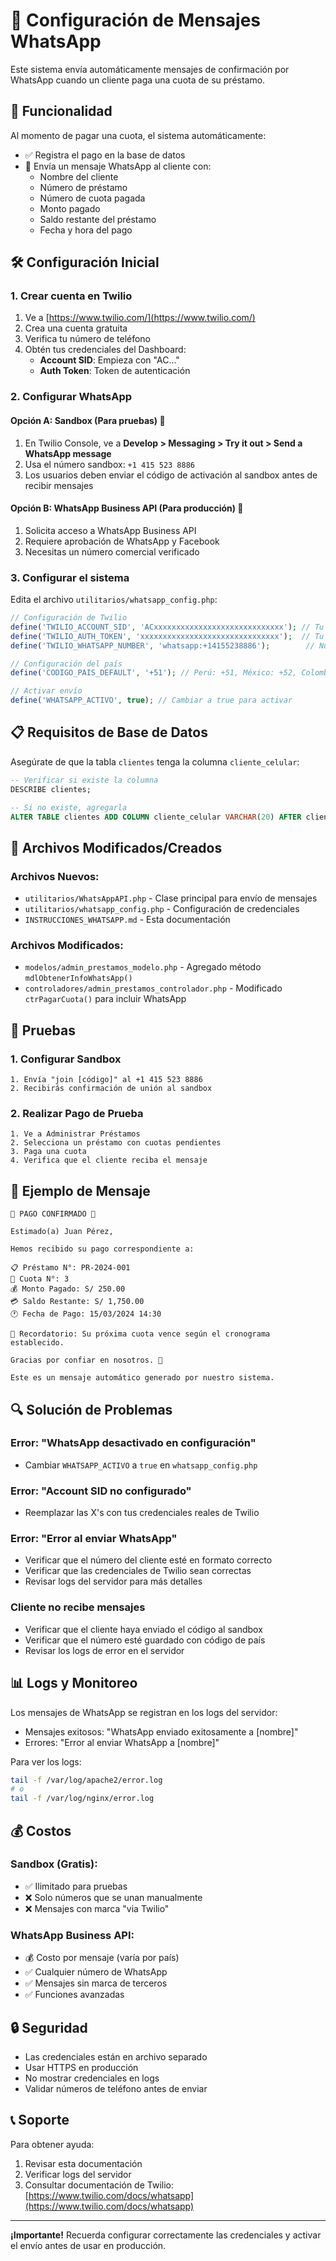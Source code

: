 # 📱 Configuración de Mensajes WhatsApp

Este sistema envía automáticamente mensajes de confirmación por WhatsApp cuando un cliente paga una cuota de su préstamo.

## 🎯 Funcionalidad

Al momento de pagar una cuota, el sistema automáticamente:
- ✅ Registra el pago en la base de datos
- 📱 Envía un mensaje WhatsApp al cliente con:
  - Nombre del cliente
  - Número de préstamo
  - Número de cuota pagada
  - Monto pagado
  - Saldo restante del préstamo
  - Fecha y hora del pago

## 🛠️ Configuración Inicial

### 1. Crear cuenta en Twilio

1. Ve a [https://www.twilio.com/](https://www.twilio.com/)
2. Crea una cuenta gratuita
3. Verifica tu número de teléfono
4. Obtén tus credenciales del Dashboard:
   - **Account SID**: Empieza con "AC..."
   - **Auth Token**: Token de autenticación

### 2. Configurar WhatsApp

#### Opción A: Sandbox (Para pruebas) 🧪
1. En Twilio Console, ve a **Develop > Messaging > Try it out > Send a WhatsApp message**
2. Usa el número sandbox: `+1 415 523 8886`
3. Los usuarios deben enviar el código de activación al sandbox antes de recibir mensajes

#### Opción B: WhatsApp Business API (Para producción) 🏢
1. Solicita acceso a WhatsApp Business API
2. Requiere aprobación de WhatsApp y Facebook
3. Necesitas un número comercial verificado

### 3. Configurar el sistema

Edita el archivo `utilitarios/whatsapp_config.php`:

```php
// Configuración de Twilio
define('TWILIO_ACCOUNT_SID', 'ACxxxxxxxxxxxxxxxxxxxxxxxxxxxxx'); // Tu Account SID real
define('TWILIO_AUTH_TOKEN', 'xxxxxxxxxxxxxxxxxxxxxxxxxxxxxxx');  // Tu Auth Token real
define('TWILIO_WHATSAPP_NUMBER', 'whatsapp:+14155238886');        // Número de WhatsApp

// Configuración del país
define('CODIGO_PAIS_DEFAULT', '+51'); // Perú: +51, México: +52, Colombia: +57

// Activar envío
define('WHATSAPP_ACTIVO', true); // Cambiar a true para activar
```

## 📋 Requisitos de Base de Datos

Asegúrate de que la tabla `clientes` tenga la columna `cliente_celular`:

```sql
-- Verificar si existe la columna
DESCRIBE clientes;

-- Si no existe, agregarla
ALTER TABLE clientes ADD COLUMN cliente_celular VARCHAR(20) AFTER cliente_email;
```

## 🔧 Archivos Modificados/Creados

### Archivos Nuevos:
- `utilitarios/WhatsAppAPI.php` - Clase principal para envío de mensajes
- `utilitarios/whatsapp_config.php` - Configuración de credenciales
- `INSTRUCCIONES_WHATSAPP.md` - Esta documentación

### Archivos Modificados:
- `modelos/admin_prestamos_modelo.php` - Agregado método `mdlObtenerInfoWhatsApp()`
- `controladores/admin_prestamos_controlador.php` - Modificado `ctrPagarCuota()` para incluir WhatsApp

## 🧪 Pruebas

### 1. Configurar Sandbox
```
1. Envía "join [código]" al +1 415 523 8886
2. Recibirás confirmación de unión al sandbox
```

### 2. Realizar Pago de Prueba
```
1. Ve a Administrar Préstamos
2. Selecciona un préstamo con cuotas pendientes
3. Paga una cuota
4. Verifica que el cliente reciba el mensaje
```

## 📱 Ejemplo de Mensaje

```
🎉 PAGO CONFIRMADO 🎉

Estimado(a) Juan Pérez,

Hemos recibido su pago correspondiente a:

📋 Préstamo N°: PR-2024-001
📅 Cuota N°: 3
💰 Monto Pagado: S/ 250.00
💳 Saldo Restante: S/ 1,750.00
🕐 Fecha de Pago: 15/03/2024 14:30

📌 Recordatorio: Su próxima cuota vence según el cronograma establecido.

Gracias por confiar en nosotros. 🙏

Este es un mensaje automático generado por nuestro sistema.
```

## 🔍 Solución de Problemas

### Error: "WhatsApp desactivado en configuración"
- Cambiar `WHATSAPP_ACTIVO` a `true` en `whatsapp_config.php`

### Error: "Account SID no configurado"
- Reemplazar las X's con tus credenciales reales de Twilio

### Error: "Error al enviar WhatsApp"
- Verificar que el número del cliente esté en formato correcto
- Verificar que las credenciales de Twilio sean correctas
- Revisar logs del servidor para más detalles

### Cliente no recibe mensajes
- Verificar que el cliente haya enviado el código al sandbox
- Verificar que el número esté guardado con código de país
- Revisar los logs de error en el servidor

## 📊 Logs y Monitoreo

Los mensajes de WhatsApp se registran en los logs del servidor:
- Mensajes exitosos: "WhatsApp enviado exitosamente a [nombre]"
- Errores: "Error al enviar WhatsApp a [nombre]"

Para ver los logs:
```bash
tail -f /var/log/apache2/error.log
# o
tail -f /var/log/nginx/error.log
```

## 💰 Costos

### Sandbox (Gratis):
- ✅ Ilimitado para pruebas
- ❌ Solo números que se unan manualmente
- ❌ Mensajes con marca "via Twilio"

### WhatsApp Business API:
- 💰 Costo por mensaje (varía por país)
- ✅ Cualquier número de WhatsApp
- ✅ Mensajes sin marca de terceros
- ✅ Funciones avanzadas

## 🔒 Seguridad

- Las credenciales están en archivo separado
- Usar HTTPS en producción
- No mostrar credenciales en logs
- Validar números de teléfono antes de enviar

## 📞 Soporte

Para obtener ayuda:
1. Revisar esta documentación
2. Verificar logs del servidor
3. Consultar documentación de Twilio: [https://www.twilio.com/docs/whatsapp](https://www.twilio.com/docs/whatsapp)

---

**¡Importante!** Recuerda configurar correctamente las credenciales y activar el envío antes de usar en producción. 